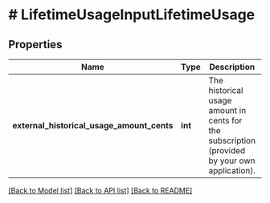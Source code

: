 # # LifetimeUsageInputLifetimeUsage

## Properties

Name | Type | Description | Notes
------------ | ------------- | ------------- | -------------
**external_historical_usage_amount_cents** | **int** | The historical usage amount in cents for the subscription (provided by your own application). |

[[Back to Model list]](../../README.md#models) [[Back to API list]](../../README.md#endpoints) [[Back to README]](../../README.md)
